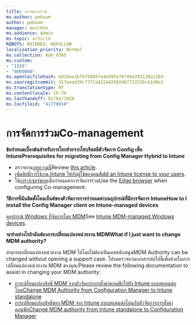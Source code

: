 ```yaml
---
title: การจัดการร่วม
ms.author: pebaum
author: pebaum
manager: mnirkhe
ms.audience: Admin
ms.topic: article
ROBOTS: NOINDEX, NOFOLLOW
localization_priority: Normal
ms.collection: Adm_O365
ms.custom:
- "1556"
- "9000080"
ms.openlocfilehash: bd19ae3bfdf5005fe4e495e78749a393128a2184
ms.sourcegitcommit: 317eeed39c7777a922442992d67733726c41d9e1
ms.translationtype: MT
ms.contentlocale: th-TH
ms.lasthandoff: 02/04/2020
ms.locfileid: "41770910"
---
```

# <a name="co-management"></a><span data-ttu-id="56510-102">การจัดการร่วม</span><span class="sxs-lookup"><span data-stu-id="56510-102">Co-management</span></span>

<span data-ttu-id="56510-103">**ข้อกำหนดเบื้องต้นสำหรับการโยกย้ายจากไฮบริดสลีตัวจัดการ Config เพื่อ Intune**</span><span class="sxs-lookup"><span data-stu-id="56510-103">**Prerequisites for migrating from Config Manager Hybrid to Intune**</span></span>

- <span data-ttu-id="56510-104">ตรวจทาน[บทความนี้](https://docs.microsoft.com/configmgr/mdm/deploy-use/migrate-hybridmdm-to-intunesa)</span><span class="sxs-lookup"><span data-stu-id="56510-104">Review [this article](https://docs.microsoft.com/configmgr/mdm/deploy-use/migrate-hybridmdm-to-intunesa).</span></span>
- <span data-ttu-id="56510-105">[เพิ่มสิทธิ์การใช้งาน Intune ให้กับผู้ใช้ของคุณ](https://docs.microsoft.com/intune/licenses-assign)</span><span class="sxs-lookup"><span data-stu-id="56510-105">[Add an Intune license to your users](https://docs.microsoft.com/intune/licenses-assign).</span></span>
- <span data-ttu-id="56510-106">ใช้[เบราว์เซอร์ขอบ](https://www.microsoft.com/windows/microsoft-edge)เมื่อกำหนดค่าการจัดการร่วม</span><span class="sxs-lookup"><span data-stu-id="56510-106">Use the [Edge browser](https://www.microsoft.com/windows/microsoft-edge) when configuring Co-management.</span></span>

<span data-ttu-id="56510-107">**วิธีการที่ฉันติดตั้งไคลเอ็นต์ของตัวจัดการการกำหนดค่าบนอุปกรณ์ที่มีการจัดการ Intune**</span><span class="sxs-lookup"><span data-stu-id="56510-107">**How to I install the Config Manager client on Intune-managed devices**</span></span>

<span data-ttu-id="56510-108">ดู[อุปกรณ์ Windows ที่จัดการโดย MDM](https://docs.microsoft.com/configmgr/core/clients/deploy/deploy-clients-to-windows-computers#bkmk_mdm)</span><span class="sxs-lookup"><span data-stu-id="56510-108">See [Intune MDM-managed Windows devices](https://docs.microsoft.com/configmgr/core/clients/deploy/deploy-clients-to-windows-computers#bkmk_mdm).</span></span>

<span data-ttu-id="56510-109">**จะทำอย่างไรถ้าฉันต้องการเปลี่ยนแปลงหน่วยงาน MDM**</span><span class="sxs-lookup"><span data-stu-id="56510-109">**What if I just want to change MDM authority?**</span></span>

<span data-ttu-id="56510-110">สามารถเปลี่ยนแปลงหน่วยงาน MDM ได้โดยไม่ต้องเปิดเคสสนับสนุน</span><span class="sxs-lookup"><span data-stu-id="56510-110">MDM Authority can be changed without opening a support case.</span></span> <span data-ttu-id="56510-111">โปรดตรวจทานเอกสารต่อไปนี้เพื่อช่วยในการเปลี่ยนแปลงหน่วยงาน MDM ของคุณ:</span><span class="sxs-lookup"><span data-stu-id="56510-111">Please review the following documentation to assist in changing your MDM authority:</span></span>

- [<span data-ttu-id="56510-112">การเปลี่ยนแปลงสิทธิ์ MDM จากตัวจัดการการตั้งค่าคอนฟิกไปยัง Intune แบบสแตนด์อโลน</span><span class="sxs-lookup"><span data-stu-id="56510-112">Change MDM Authority from Configuration Manager to Intune standalone</span></span>](https://docs.microsoft.com/configmgr/mdm/deploy-use/migrate-change-mdm-authority)
- [<span data-ttu-id="56510-113">การเปลี่ยนแปลงสิทธิ์ของ MDM จาก Intune แบบสแตนด์อโลนกับตัวจัดการการตั้งค่าคอนฟิก</span><span class="sxs-lookup"><span data-stu-id="56510-113">Change MDM authority from Intune standalone to Configuration Manager</span></span>](https://docs.microsoft.com/configmgr/mdm/deploy-use/change-mdm-authority)
